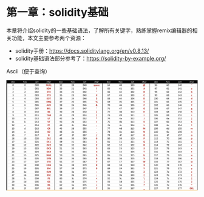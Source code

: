 # 第一章：solidity基础

本章将介绍solidity的一些基础语法，了解所有关键字，熟练掌握remix编辑器的相关功能，本文主要参考两个资源：

- solidity手册：https://docs.soliditylang.org/en/v0.8.13/
- solidity基础语法部分参考了：https://solidity-by-example.org/



Ascii（便于查询）

![image-20221109110916288](assets/image-20221109110916288.png)
